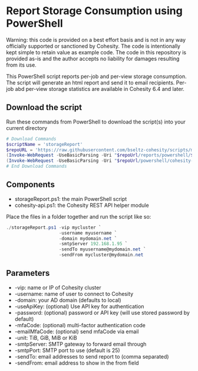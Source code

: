 # Report Storage Consumption using PowerShell

Warning: this code is provided on a best effort basis and is not in any way officially supported or sanctioned by Cohesity. The code is intentionally kept simple to retain value as example code. The code in this repository is provided as-is and the author accepts no liability for damages resulting from its use.

This PowerShell script reports per-job and per-view storage consumption. The script will generate an html report and send it to email recipients. Per-job abd per-view storage statistics are available in Cohesity 6.4 and later.

## Download the script

Run these commands from PowerShell to download the script(s) into your current directory

```powershell
# Download Commands
$scriptName = 'storageReport'
$repoURL = 'https://raw.githubusercontent.com/bseltz-cohesity/scripts/master'
(Invoke-WebRequest -UseBasicParsing -Uri "$repoUrl/reports/powershell/$scriptName/$scriptName.ps1").content | Out-File "$scriptName.ps1"; (Get-Content "$scriptName.ps1") | Set-Content "$scriptName.ps1"
(Invoke-WebRequest -UseBasicParsing -Uri "$repoUrl/powershell/cohesity-api/cohesity-api.ps1").content | Out-File cohesity-api.ps1; (Get-Content cohesity-api.ps1) | Set-Content cohesity-api.ps1
# End Download Commands
```

## Components

* storageReport.ps1: the main PowerShell script
* cohesity-api.ps1: the Cohesity REST API helper module

Place the files in a folder together and run the script like so:

```powershell
./storageReport.ps1 -vip mycluster `
                    -username myusername `
                    -domain mydomain.net `
                    -smtpServer 192.168.1.95 `
                    -sendTo myusername@mydomain.net `
                    -sendFrom mycluster@mydomain.net
```

## Parameters

* -vip: name or IP of Cohesity cluster
* -username: name of user to connect to Cohesity
* -domain: your AD domain (defaults to local)
* -useApiKey: (optional) Use API key for authentication
* -password: (optional) password or API key (will use stored password by default)
* -mfaCode: (optional) multi-factor authentication code
* -emailMfaCode: (optional) send mfaCode via email
* -unit: TiB, GiB, MiB or KiB
* -smtpServer: SMTP gateway to forward email through
* -smtpPort: SMTP port to use (default is 25)
* -sendTo: email addresses to send report to (comma separated)
* -sendFrom: email address to show in the from field
